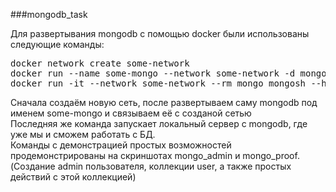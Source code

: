 ###mongodb_task

Для развертывания mongodb с помощью docker были использованы следующие команды:
<pre>
docker network create some-network
docker run --name some-mongo --network some-network -d mongo
docker run -it --network some-network --rm mongo mongosh --host some-mongo test
</pre>

Сначала создаём новую сеть, после развертываем саму mongodb под именем some-mongo и связываем её с созданой сетью
<br/>
Последняя же команда запускает локальный сервер с mongodb, где уже мы и сможем работать с БД.
<br/>
Команды с демонстрацией простых возможностей продемонстрированы на скриншотах mongo_admin и mongo_proof. (Создание admin пользователя, коллекции user, а также простых действий с этой коллекцией)
